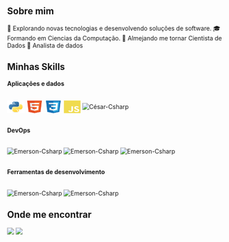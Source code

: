 
## Sobre mim

🤔 Explorando novas tecnologias e desenvolvendo soluções de software.
🎓 Formando em Ciencias da Computação.
💼 Almejando me tornar Cientista de Dados
💼 Analista de dados



## Minhas Skills
**Aplicações e dados**
  <div style="display: inline_block"><br>

  <img align="center" alt="César-Python" height="30" width="40" src="https://raw.githubusercontent.com/devicons/devicon/master/icons/python/python-original.svg">
  <img align="center" alt="César-HTML" height="30" width="40" src="https://raw.githubusercontent.com/devicons/devicon/master/icons/html5/html5-original.svg">
  <img align="center" alt="César-CSS" height="30" width="40" src="https://raw.githubusercontent.com/devicons/devicon/master/icons/css3/css3-original.svg">
  <img align="center" alt="César-Js" height="30" width="40" src="https://raw.githubusercontent.com/devicons/devicon/master/icons/javascript/javascript-plain.svg">
  <img align="center" alt="César-Csharp" height="30" width="40" src="https://cdn.jsdelivr.net/gh/devicons/devicon/icons/django/django-plain.svg">
  
</div><br>

**DevOps**
 <div style="display: inline_block"><br>
   <img align="center" alt="Emerson-Csharp" height="30" width="40" src="https://cdn.jsdelivr.net/gh/devicons/devicon/icons/git/git-original.svg" />
   <img  align="center" alt="Emerson-Csharp" height="30" width="40" src="https://cdn.jsdelivr.net/gh/devicons/devicon/icons/github/github-original.svg" />
   <img  align="center" alt="Emerson-Csharp" height="30" width="40" src="https://cdn.jsdelivr.net/gh/devicons/devicon/icons/docker/docker-original-wordmark.svg" />
 </div><br>

**Ferramentas de desenvolvimento**
 <div style="display: inline_block"><br>
   <img align="center" alt="Emerson-Csharp" height="30" width="40" src="https://cdn.jsdelivr.net/gh/devicons/devicon/icons/vscode/vscode-original.svg" />
   <img  align="center" alt="Emerson-Csharp" height="30" width="40" src="https://cdn.jsdelivr.net/gh/devicons/devicon/icons/jupyter/jupyter-original-wordmark.svg" />
 </div>
  
## Onde me encontrar
<div> 
  <a href = "cesarxavier222@gmail.com"><img src="https://img.shields.io/badge/-Gmail-%23333?style=for-the-badge&logo=gmail&logoColor=white" target="_blank"></a>
  <a href="https://www.linkedin.com/in/c%C3%A9sar-donato-5016ab1bb/" target="_blank"><img src="https://img.shields.io/badge/-LinkedIn-%230077B5?style=for-the-badge&logo=linkedin&logoColor=white" target="_blank"></a> 
</div>
